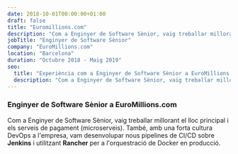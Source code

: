 ```yaml
---
date: 2018-10-01T00:00:00+01:00
draft: false
title: "Euromillions.com"
description: "Com a Enginyer de Software Sènior, vaig treballar millorant el lloc principal i els serveis de pagament (microserveis)."
jobTitle: "Enginyer de Software Sènior"
company: "EuroMillions.com"
location: "Barcelona"
duration: "Octubre 2018 - Maig 2019"
seo:
  title: "Experiència com a Enginyer de Software Sènior a EuroMillions.com"
  description: "Com a Enginyer de Software Sènior, vaig treballar millorant el lloc principal i els serveis de pagament (microserveis)."
---
```

### Enginyer de Software Sènior a EuroMillions.com

Com a Enginyer de Software Sènior, vaig treballar millorant el lloc principal i els serveis de pagament (microserveis). També, amb una forta cultura DevOps a l'empresa, vam desenvolupar nous pipelines de CI/CD sobre **Jenkins** i utilitzant **Rancher** per a l'orquestració de Docker en producció.

